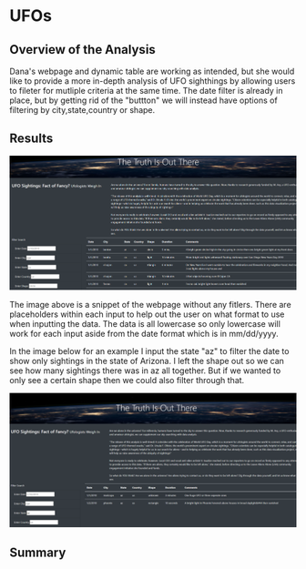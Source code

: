 # UFOs

## Overview of the Analysis

Dana's webpage and dynamic table are working as intended, but she would like to provide a more in-depth analysis of UFO sighthings by allowing users to fileter for mutliple criteria at the same time. The date filter is already in place, but by getting rid of the "buttton" we will instead have options of filtering by city,state,country or shape.

## Results

![line_image](resources/index.png)


The image above is a snippet of the webpage without any fitlers. There are placeholders within each input to help out the user on what format to use when inputting the data. 
The data is all lowercase so only lowercase will work for each input aside from the date format which is in mm/dd/yyyy. 


In the image below for an example I input the state "az" to filter the date to show only sightings in the state of Arizona. I left the shape out so we can see how many sightings there was in az all together. But if we wanted to only see a certain shape then we could also filter through that. 

![line_image](resources/index_az.png)



## Summary

